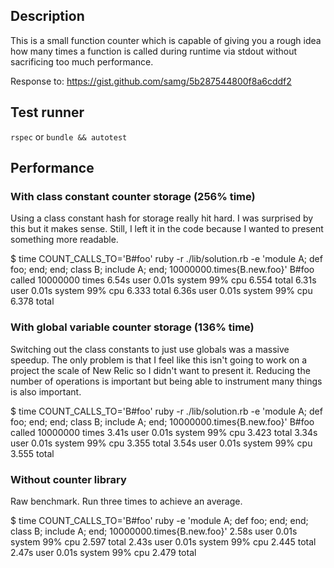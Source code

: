 ## Description

This is a small function counter which is capable of giving you a rough idea
how many times a function is called during runtime via stdout without
sacrificing too much performance.

Response to: https://gist.github.com/samg/5b287544800f8a6cddf2

## Test runner

`rspec` or `bundle && autotest`

## Performance

### With class constant counter storage (256% time)

Using a class constant hash for storage really hit hard. I was surprised
by this but it makes sense. Still, I left it in the code because I wanted
to present something more readable.

$ time COUNT_CALLS_TO='B#foo' ruby -r ./lib/solution.rb -e 'module A; def foo; end; end; class B; include A; end; 10000000.times{B.new.foo}'
B#foo called 10000000 times
6.54s user 0.01s system 99% cpu 6.554 total
6.31s user 0.01s system 99% cpu 6.333 total
6.36s user 0.01s system 99% cpu 6.378 total

### With global variable counter storage (136% time)

Switching out the class constants to just use globals was a massive speedup.
The only problem is that I feel like this isn't going to work on a project
the scale of New Relic so I didn't want to present it. Reducing the number
of operations is important but being able to instrument many things is also
important.

$ time COUNT_CALLS_TO='B#foo' ruby -r ./lib/solution.rb -e 'module A; def foo; end; end; class B; include A; end; 10000000.times{B.new.foo}'
B#foo called 10000000 times
3.41s user 0.01s system 99% cpu 3.423 total
3.34s user 0.01s system 99% cpu 3.355 total
3.54s user 0.01s system 99% cpu 3.555 total

### Without counter library

Raw benchmark. Run three times to achieve an average.

$ time COUNT_CALLS_TO='B#foo' ruby -e 'module A; def foo; end; end; class B; include A; end; 10000000.times{B.new.foo}'
2.58s user 0.01s system 99% cpu 2.597 total
2.43s user 0.01s system 99% cpu 2.445 total
2.47s user 0.01s system 99% cpu 2.479 total